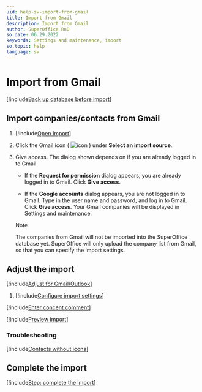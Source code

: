 ```yaml
---
uid: help-sv-import-from-gmail
title: Import from Gmail
description: Import from Gmail
author: SuperOffice RnD
so.date: 06.29.2022
keywords: Settings and maintenance, import
so.topic: help
language: sv
---
```


# Import from Gmail

[!include[Back up database before import](includes/caution-backup-before-import.md)]

## Import companies/contacts from Gmail

1. [!include[Open Import](includes/open-import.md)]

2. Click the Gmail icon ( ![icon][img2] ) under **Select an import source**.

3. Give access. The dialog shown depends on if you are already logged in to Gmail

    * If the **Request for permission** dialog appears, you are already logged in to Gmail. Click **Give access**.

    * If the **Google accounts** dialog appears, you are not logged in to Gmail. Type in the user name and password, and log in to Gmail. Click **Give access**.
        Your Gmail companies will be displayed in Settings and maintenance.

    > [!NOTE]
    > The companies from Gmail will not be imported into the SuperOffice database yet. SuperOffice will only upload the company list from Gmail, so that you can specify the import settings.

## Adjust the import

[!include[Adjust for Gmail/Outlook](includes/adjust-email-only.md)]

1. [!include[Configure import settings](includes/configure-import-settings.md)]

[!include[Enter concent comment](includes/step-concent-comment.md)]

[!include[Preview import](includes/step-preview-import.md)]

### Troubleshooting

[!include[Contacts without icons](includes/troubleshoot-import.md)]

## Complete the import

[!include[Step: complete the import](includes/import-complete.md)]

<!-- Referenced links -->

<!-- Referenced images -->
[img2]: ../../../../media/icons/admin/import-gmail-small.bmp

